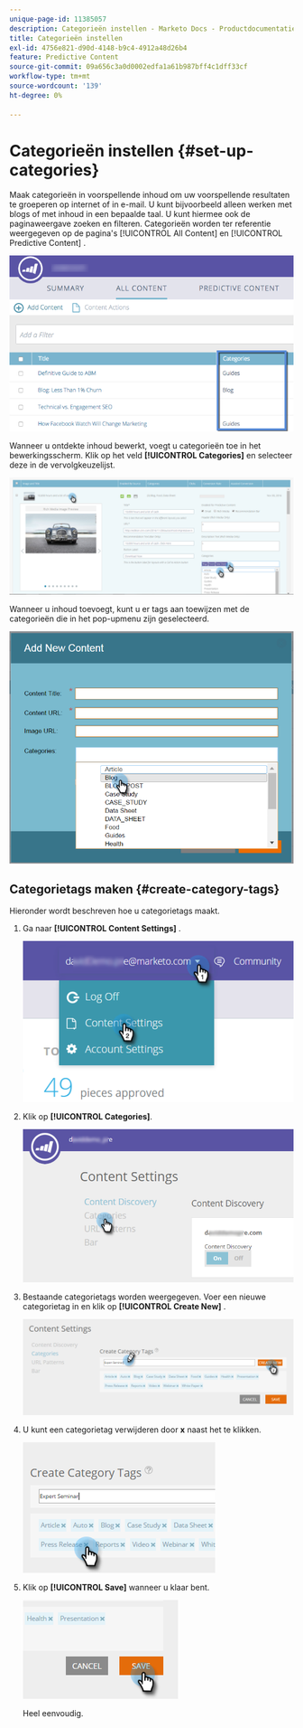 ```yaml
---
unique-page-id: 11385057
description: Categorieën instellen - Marketo Docs - Productdocumentatie
title: Categorieën instellen
exl-id: 4756e821-d90d-4148-b9c4-4912a48d26b4
feature: Predictive Content
source-git-commit: 09a656c3a0d0002edfa1a61b987bff4c1dff33cf
workflow-type: tm+mt
source-wordcount: '139'
ht-degree: 0%

---
```


# Categorieën instellen {#set-up-categories}

Maak categorieën in voorspellende inhoud om uw voorspellende resultaten te groeperen op internet of in e-mail. U kunt bijvoorbeeld alleen werken met blogs of met inhoud in een bepaalde taal. U kunt hiermee ook de paginaweergave zoeken en filteren.  Categorieën worden ter referentie weergegeven op de pagina&#39;s [!UICONTROL All Content] en [!UICONTROL Predictive Content] .

![](assets/image2017-10-3-9-3a3-3a44.png)

Wanneer u ontdekte inhoud bewerkt, voegt u categorieën toe in het bewerkingsscherm. Klik op het veld **[!UICONTROL Categories]** en selecteer deze in de vervolgkeuzelijst.

![](assets/two.png)

Wanneer u inhoud toevoegt, kunt u er tags aan toewijzen met de categorieën die in het pop-upmenu zijn geselecteerd.

![](assets/add-new-content-dropdown-hand.png)

## Categorietags maken {#create-category-tags}

Hieronder wordt beschreven hoe u categorietags maakt.

1. Ga naar **[!UICONTROL Content Settings]** .

   ![](assets/settings-dropdown-hand-1.png)

1. Klik op **[!UICONTROL Categories]**.

   ![](assets/content-discovery-categories-hand.png)

1. Bestaande categorietags worden weergegeven. Voer een nieuwe categorietag in en klik op **[!UICONTROL Create New]** .

   ![](assets/content-settings-create-cat-tags-hand.png)

1. U kunt een categorietag verwijderen door **x** naast het te klikken.

   ![](assets/remove-category-tag-updated.png)

1. Klik op **[!UICONTROL Save]** wanneer u klaar bent.

   ![](assets/save-new.png)

   Heel eenvoudig.
